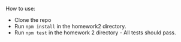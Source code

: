 How to use:

* Clone the repo
* Run `npm install` in the homework2 directory.
* Run `npm test` in the homework 2 directory - All tests should pass.
